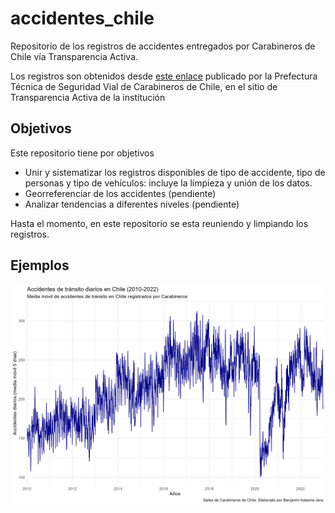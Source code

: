 # accidentes_chile

Repositorio de los registros de accidentes entregados por Carabineros de Chile vía Transparencia Activa.

Los registros son obtenidos desde [este enlace](https://www.carabineros.cl/transparencia/tproactiva/rpro_os2.html) publicado por la Prefectura Técnica de Seguridad Vial de Carabineros de Chile, en el sitio de Transparencia Activa de la institución

## Objetivos

Este repositorio tiene por objetivos

-   Unir y sistematizar los registros disponibles de tipo de accidente, tipo de personas y tipo de vehículos: incluye la limpieza y unión de los datos.
-   Georreferenciar de los accidentes (pendiente)
-   Analizar tendencias a diferentes niveles (pendiente)

Hasta el momento, en este repositorio se esta reuniendo y limpiando los registros.

## Ejemplos

![](plots/plot1_readme.jpg)
